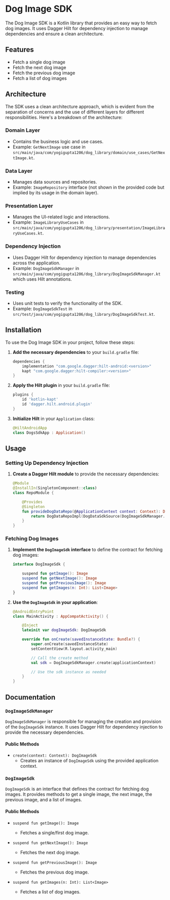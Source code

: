 # Dog Image SDK

The Dog Image SDK is a Kotlin library that provides an easy way to fetch dog images. It uses Dagger Hilt for dependency injection to manage dependencies and ensure a clean architecture.

## Features

- Fetch a single dog image
- Fetch the next dog image
- Fetch the previous dog image
- Fetch a list of dog images

## Architecture
The SDK uses a clean architecture approach, which is evident from the separation of concerns and the use of different layers for different responsibilities. Here's a breakdown of the architecture:

### Domain Layer
- Contains the business logic and use cases.
- Example: `GetNextImage` use case in `src/main/java/com/yogigupta1206/dog_library/domain/use_cases/GetNextImage.kt`.

### Data Layer
- Manages data sources and repositories.
- Example: `ImageRepository` interface (not shown in the provided code but implied by its usage in the domain layer).

### Presentation Layer
- Manages the UI-related logic and interactions.
- Example: `ImageLibraryUseCases` in `src/main/java/com/yogigupta1206/dog_library/presentation/ImageLibraryUseCases.kt`.

### Dependency Injection
- Uses Dagger Hilt for dependency injection to manage dependencies across the application.
- Example: `DogImageSdkManager` in `src/main/java/com/yogigupta1206/dog_library/DogImageSdkManager.kt` which uses Hilt annotations.

### Testing
- Uses unit tests to verify the functionality of the SDK.
- Example: `DogImageSdkTest` in `src/test/java/com/yogigupta1206/dog_library/DogImageSdkTest.kt`.


## Installation

To use the Dog Image SDK in your project, follow these steps:

1. **Add the necessary dependencies** to your `build.gradle` file:

    ```gradle
    dependencies {
        implementation "com.google.dagger:hilt-android:<version>"
        kapt "com.google.dagger:hilt-compiler:<version>"
    }
    ```

2. **Apply the Hilt plugin** in your `build.gradle` file:

    ```gradle
    plugins {
        id 'kotlin-kapt'
        id 'dagger.hilt.android.plugin'
    }
    ```

3. **Initialize Hilt** in your `Application` class:

    ```kotlin
    @HiltAndroidApp
    class DogsSdkApp : Application()
    ```

## Usage

### Setting Up Dependency Injection

1. **Create a Dagger Hilt module** to provide the necessary dependencies:

    ```kotlin
    @Module
    @InstallIn(SingletonComponent::class)
    class RepoModule {

        @Provides
        @Singleton
        fun provideDogDataRepo(@ApplicationContext context: Context): DogDataRepo {
            return DogDataRepoImpl(DogDataSdkSource(DogImageSdkManager.create(context)))
        }
    }
    ```

### Fetching Dog Images

1. **Implement the `DogImageSdk` interface** to define the contract for fetching dog images:

    ```kotlin
    interface DogImageSdk {

        suspend fun getImage(): Image
        suspend fun getNextImage(): Image
        suspend fun getPreviousImage(): Image
        suspend fun getImages(n: Int): List<Image>
    }
    ```

2. **Use the `DogImageSdk` in your application**:

    ```kotlin
    @AndroidEntryPoint
    class MainActivity : AppCompatActivity() {

        @Inject
        lateinit var dogImageSdk: DogImageSdk

        override fun onCreate(savedInstanceState: Bundle?) {
            super.onCreate(savedInstanceState)
            setContentView(R.layout.activity_main)

            // Call the create method
            val sdk = DogImageSdkManager.create(applicationContext)

            // Use the sdk instance as needed
        }
    }
    ```

## Documentation

### `DogImageSdkManager`

`DogImageSdkManager` is responsible for managing the creation and provision of the `DogImageSdk` instance. It uses Dagger Hilt for dependency injection to provide the necessary dependencies.

#### Public Methods

- `create(context: Context): DogImageSdk`
    - Creates an instance of `DogImageSdk` using the provided application context.

### `DogImageSdk`

`DogImageSdk` is an interface that defines the contract for fetching dog images. It provides methods to get a single image, the next image, the previous image, and a list of images.

#### Public Methods

- `suspend fun getImage(): Image`
    - Fetches a single/first dog image.

- `suspend fun getNextImage(): Image`
    - Fetches the next dog image.

- `suspend fun getPreviousImage(): Image`
    - Fetches the previous dog image.

- `suspend fun getImages(n: Int): List<Image>`
    - Fetches a list of dog images.

